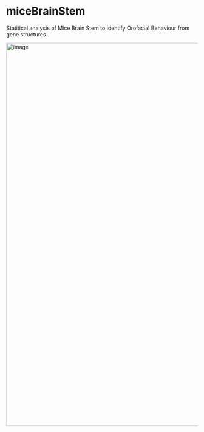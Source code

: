 # miceBrainStem
Statitical analysis of Mice Brain Stem to identify Orofacial Behaviour from gene structures


<img width="1010" alt="image" src="https://github.com/user-attachments/assets/13d4bd71-14b2-4932-874e-e154bb1a348b" />
